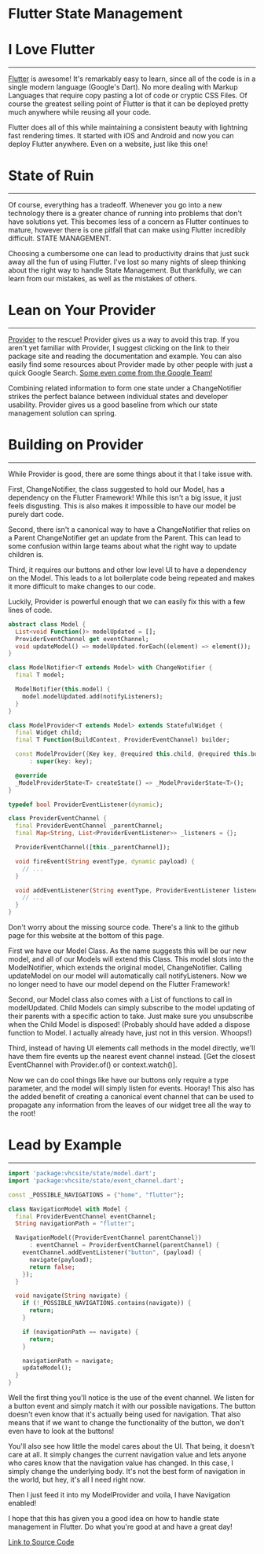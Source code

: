 # Flutter State Management

# I Love Flutter
----------------

[Flutter](https://flutter.dev) is awesome! It's remarkably easy to learn, since all of the code is in a single modern language (Google's Dart). No more dealing with Markup Languages that require copy pasting a lot of code or cryptic CSS Files. Of course the greatest selling point of Flutter is that it can be deployed pretty much anywhere while reusing all your code. 

Flutter does all of this while maintaining a consistent beauty with lightning fast rendering times. It started with iOS and Android and now you can deploy Flutter anywhere. Even on a website, just like this one!

# State of Ruin
---------------

Of course, everything has a tradeoff. Whenever you go into a new technology there is a greater chance of running into problems that don't have solutions yet. This becomes less of a concern as Flutter continues to mature, however there is one pitfall that can make using Flutter incredibly difficult. STATE MANAGEMENT. 

Choosing a cumbersome one can lead to productivity drains that just suck away all the fun of using Flutter. I've lost so many nights of sleep thinking about the right way to handle State Management. But thankfully, we can learn from our mistakes, as well as the mistakes of others.

# Lean on Your Provider
-----------------------

[Provider](https://pub.dev/packages/provider) to the rescue! Provider gives us a way to avoid this trap. If you aren't yet familiar with Provider, I suggest clicking on the link to their package site and reading the documentation and example. You can also easily find some resources about Provider made by other people with just a quick Google Search. [Some even come from the Google Team!](https://www.youtube.com/watch?v=d_m5csmrf7I) 

Combining related information to form one state under a ChangeNotifier strikes the perfect balance between individual states and developer usability. Provider gives us a good baseline from which our state management solution can spring.

# Building on Provider
----------------------

While Provider is good, there are some things about it that I take issue with. 

First, ChangeNotifier, the class suggested to hold our Model, has a dependency on the Flutter Framework! While this isn't a big issue, it just feels disgusting. This is also makes it impossible to have our model be purely dart code.

Second, there isn't a canonical way to have a ChangeNotifier that relies on a Parent ChangeNotifier get an update from the Parent. This can lead to some confusion within large teams about what the right way to update children is. 

Third, it requires our buttons and other low level UI to have a dependency on the Model. This leads to a lot boilerplate code being repeated and makes it more difficult to make changes to our code.

Luckily, Provider is powerful enough that we can easily fix this with a few lines of code.

```dart
abstract class Model {
  List<void Function()> modelUpdated = [];
  ProviderEventChannel get eventChannel;
  void updateModel() => modelUpdated.forEach((element) => element());
}
```

```dart
class ModelNotifier<T extends Model> with ChangeNotifier {
  final T model;

  ModelNotifier(this.model) {
    model.modelUpdated.add(notifyListeners);
  }
}

class ModelProvider<T extends Model> extends StatefulWidget {
  final Widget child;
  final T Function(BuildContext, ProviderEventChannel) builder;

  const ModelProvider({Key key, @required this.child, @required this.builder})
      : super(key: key);

  @override
  _ModelProviderState<T> createState() => _ModelProviderState<T>();
}
```

```dart
typedef bool ProviderEventListener(dynamic);

class ProviderEventChannel {
  final ProviderEventChannel _parentChannel;
  final Map<String, List<ProviderEventListener>> _listeners = {};

  ProviderEventChannel([this._parentChannel]);

  void fireEvent(String eventType, dynamic payload) {
    // ...
  }

  void addEventListener(String eventType, ProviderEventListener listener) {
    // ...
  }
}
```

Don't worry about the missing source code. There's a link to the github page for this website at the bottom of this page.

First we have our Model Class. As the name suggests this will be our new model, and all of our Models will extend this Class. This model slots into the ModelNotifier, which extends the original model, ChangeNotifier. Calling updateModel on our model will automatically call notifyListeners. Now we no longer need to have our model depend on the Flutter Framework!

Second, our Model class also comes with a List of functions to call in modelUpdated. Child Models can simply subscribe to the model updating of their parents with a specific action to take. Just make sure you unsubscribe when the Child Model is disposed! (Probably should have added a dispose function to Model. I actually already have, just not in this version. Whoops!)

Third, instead of having UI elements call methods in the model directly, we'll have them fire events up the nearest event channel instead. [Get the closest EventChannel with Provider.of<ProviderEventChannel>() or context.watch<ProviderEventChannel>()]. 

Now we can do cool things like have our buttons only require a type parameter, and the model will simply listen for events. Hooray! This also has the added benefit of creating a canonical event channel that can be used to propagate any information from the leaves of our widget tree all the way to the root!

# Lead by Example
-----------------

```dart
import 'package:vhcsite/state/model.dart';
import 'package:vhcsite/state/event_channel.dart';

const _POSSIBLE_NAVIGATIONS = {"home", "flutter"};

class NavigationModel with Model {
  final ProviderEventChannel eventChannel;
  String navigationPath = "flutter";

  NavigationModel({ProviderEventChannel parentChannel})
      : eventChannel = ProviderEventChannel(parentChannel) {
    eventChannel.addEventListener("button", (payload) {
      navigate(payload);
      return false;
    });
  }

  void navigate(String navigate) {
    if (!_POSSIBLE_NAVIGATIONS.contains(navigate)) {
      return;
    }

    if (navigationPath == navigate) {
      return;
    }

    navigationPath = navigate;
    updateModel();
  }
}
```

Well the first thing you'll notice is the use of the event channel. We listen for a button event and simply match it with our possible navigations. The button doesn't even know that it's actually being used for navigation. That also means that if we want to change the functionality of the button, we don't even have to look at the buttons!

You'll also see how little the model cares about the UI. That being, it doesn't care at all. It simply changes the current navigation value and lets anyone who cares know that the navigation value has changed. In this case, I simply change the underlying body. It's not the best form of navigation in the world, but hey, it's all I need right now.

Then I just feed it into my ModelProvider and voila, I have Navigation enabled!

I hope that this has given you a good idea on how to handle state management in Flutter. Do what you're good at and have a great day!

[Link to Source Code](https://github.com/VHCBlade/VHCSite/tree/state-example/Flutter/vhcsite/lib/state)